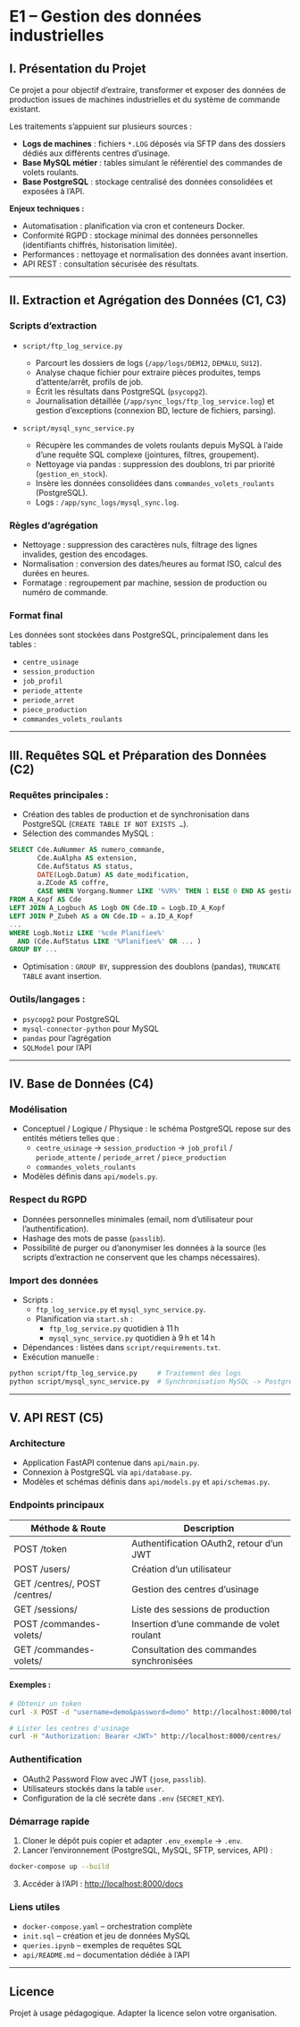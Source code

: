 # E1 – Gestion des données industrielles

## I. Présentation du Projet

Ce projet a pour objectif d’extraire, transformer et exposer des données de production issues de machines industrielles et du système de commande existant.

Les traitements s’appuient sur plusieurs sources :

-   **Logs de machines** : fichiers `*.LOG` déposés via SFTP dans des dossiers dédiés aux différents centres d’usinage.
-   **Base MySQL métier** : tables simulant le référentiel des commandes de volets roulants.
-   **Base PostgreSQL** : stockage centralisé des données consolidées et exposées à l’API.

**Enjeux techniques :**

-   Automatisation : planification via cron et conteneurs Docker.
-   Conformité RGPD : stockage minimal des données personnelles (identifiants chiffrés, historisation limitée).
-   Performances : nettoyage et normalisation des données avant insertion.
-   API REST : consultation sécurisée des résultats.

---

## II. Extraction et Agrégation des Données (C1, C3)

### Scripts d’extraction

-   `script/ftp_log_service.py`

    -   Parcourt les dossiers de logs (`/app/logs/DEM12`, `DEMALU`, `SU12`).
    -   Analyse chaque fichier pour extraire pièces produites, temps d’attente/arrêt, profils de job.
    -   Écrit les résultats dans PostgreSQL (`psycopg2`).
    -   Journalisation détaillée (`/app/sync_logs/ftp_log_service.log`) et gestion d’exceptions (connexion BD, lecture de fichiers, parsing).

-   `script/mysql_sync_service.py`
    -   Récupère les commandes de volets roulants depuis MySQL à l’aide d’une requête SQL complexe (jointures, filtres, groupement).
    -   Nettoyage via pandas : suppression des doublons, tri par priorité (`gestion_en_stock`).
    -   Insère les données consolidées dans `commandes_volets_roulants` (PostgreSQL).
    -   Logs : `/app/sync_logs/mysql_sync.log`.

### Règles d’agrégation

-   Nettoyage : suppression des caractères nuls, filtrage des lignes invalides, gestion des encodages.
-   Normalisation : conversion des dates/heures au format ISO, calcul des durées en heures.
-   Formatage : regroupement par machine, session de production ou numéro de commande.

### Format final

Les données sont stockées dans PostgreSQL, principalement dans les tables :

-   `centre_usinage`
-   `session_production`
-   `job_profil`
-   `periode_attente`
-   `periode_arret`
-   `piece_production`
-   `commandes_volets_roulants`

---

## III. Requêtes SQL et Préparation des Données (C2)

### Requêtes principales :

-   Création des tables de production et de synchronisation dans PostgreSQL (`CREATE TABLE IF NOT EXISTS …`).
-   Sélection des commandes MySQL :

```sql
SELECT Cde.AuNummer AS numero_commande,
       Cde.AuAlpha AS extension,
       Cde.AufStatus AS status,
       DATE(Logb.Datum) AS date_modification,
       a.ZCode AS coffre,
       CASE WHEN Vorgang.Nummer LIKE '%VR%' THEN 1 ELSE 0 END AS gestion_en_stock
FROM A_Kopf AS Cde
LEFT JOIN A_Logbuch AS Logb ON Cde.ID = Logb.ID_A_Kopf
LEFT JOIN P_Zubeh AS a ON Cde.ID = a.ID_A_Kopf
...
WHERE Logb.Notiz LIKE '%cde Planifiee%'
  AND (Cde.AufStatus LIKE '%Planifiee%' OR ... )
GROUP BY ...
```

-   Optimisation : `GROUP BY`, suppression des doublons (pandas), `TRUNCATE TABLE` avant insertion.

### Outils/langages :

-   `psycopg2` pour PostgreSQL
-   `mysql-connector-python` pour MySQL
-   `pandas` pour l’agrégation
-   `SQLModel` pour l’API

---

## IV. Base de Données (C4)

### Modélisation

-   Conceptuel / Logique / Physique : le schéma PostgreSQL repose sur des entités métiers telles que :
    -   `centre_usinage` → `session_production` → `job_profil` / `periode_attente` / `periode_arret` / `piece_production`
    -   `commandes_volets_roulants`
-   Modèles définis dans `api/models.py`.

### Respect du RGPD

-   Données personnelles minimales (email, nom d’utilisateur pour l’authentification).
-   Hashage des mots de passe (`passlib`).
-   Possibilité de purger ou d’anonymiser les données à la source (les scripts d’extraction ne conservent que les champs nécessaires).

### Import des données

-   Scripts :
    -   `ftp_log_service.py` et `mysql_sync_service.py`.
    -   Planification via `start.sh` :
        -   `ftp_log_service.py` quotidien à 11 h
        -   `mysql_sync_service.py` quotidien à 9 h et 14 h
-   Dépendances : listées dans `script/requirements.txt`.
-   Exécution manuelle :

```bash
python script/ftp_log_service.py     # Traitement des logs
python script/mysql_sync_service.py  # Synchronisation MySQL -> PostgreSQL
```

---

## V. API REST (C5)

### Architecture

-   Application FastAPI contenue dans `api/main.py`.
-   Connexion à PostgreSQL via `api/database.py`.
-   Modèles et schémas définis dans `api/models.py` et `api/schemas.py`.

### Endpoints principaux

| Méthode & Route               | Description                               |
| ----------------------------- | ----------------------------------------- |
| POST /token                   | Authentification OAuth2, retour d’un JWT  |
| POST /users/                  | Création d’un utilisateur                 |
| GET /centres/, POST /centres/ | Gestion des centres d’usinage             |
| GET /sessions/                | Liste des sessions de production          |
| POST /commandes-volets/       | Insertion d’une commande de volet roulant |
| GET /commandes-volets/        | Consultation des commandes synchronisées  |

#### Exemples :

```bash
# Obtenir un token
curl -X POST -d "username=demo&password=demo" http://localhost:8000/token

# Lister les centres d'usinage
curl -H "Authorization: Bearer <JWT>" http://localhost:8000/centres/
```

### Authentification

-   OAuth2 Password Flow avec JWT (`jose`, `passlib`).
-   Utilisateurs stockés dans la table `user`.
-   Configuration de la clé secrète dans `.env` (`SECRET_KEY`).

### Démarrage rapide

1. Cloner le dépôt puis copier et adapter `.env_exemple` → `.env`.
2. Lancer l’environnement (PostgreSQL, MySQL, SFTP, services, API) :

```bash
docker-compose up --build
```

3. Accéder à l’API : [http://localhost:8000/docs](http://localhost:8000/docs)

### Liens utiles

-   `docker-compose.yaml` – orchestration complète
-   `init.sql` – création et jeu de données MySQL
-   `queries.ipynb` – exemples de requêtes SQL
-   `api/README.md` – documentation dédiée à l’API

---

## Licence

Projet à usage pédagogique. Adapter la licence selon votre organisation.
